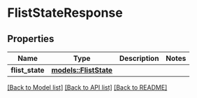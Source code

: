 # FlistStateResponse

## Properties

Name | Type | Description | Notes
------------ | ------------- | ------------- | -------------
**flist_state** | [**models::FlistState**](FlistState.md) |  | 

[[Back to Model list]](../README.md#documentation-for-models) [[Back to API list]](../README.md#documentation-for-api-endpoints) [[Back to README]](../README.md)


